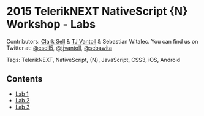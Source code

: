 # 2015 TelerikNEXT NativeScript {N} Workshop - Labs

Contributors: [Clark Sell](http://csell.net) & [TJ Vantoll](http://tjvantoll.com/) & Sebastian Witalec. You can find us on Twitter at: [@csell5](https://twitter.com/csell5), [@tjvantoll](https://twitter.com/tjvantoll), [@sebawita](https://twitter.com/sebawita)

Tags: TelerikNEXT, NativeScript, {N}, JavaScript, CSS3, iOS, Android

## Contents

* [Lab 1](Lab-1/readme.me)
* [Lab 2](Lab-2/readme.me)
* [Lab 3](Lab-3/readme.me)